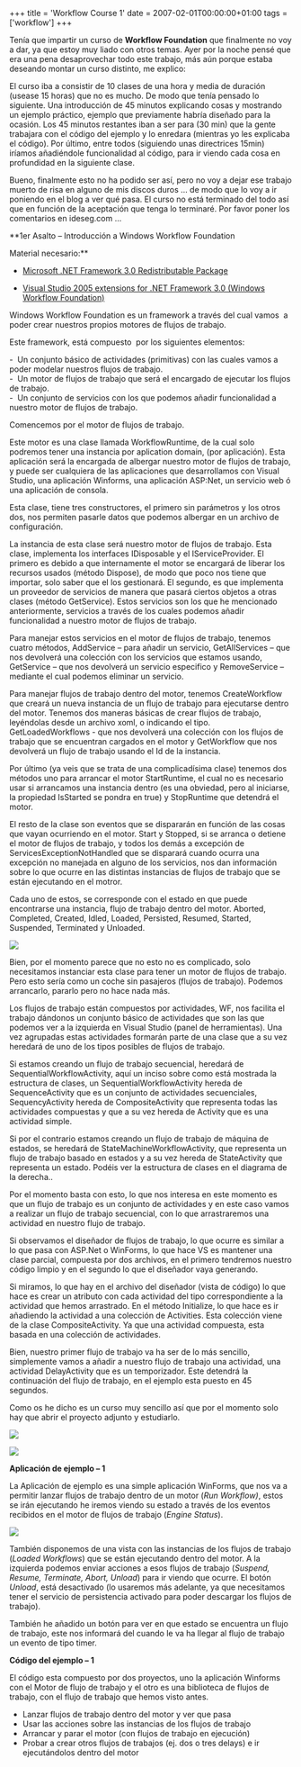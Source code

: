 +++
title = 'Workflow Course 1'
date = 2007-02-01T00:00:00+01:00
tags = ['workflow']
+++

Tenía que impartir un curso de **Workflow Foundation** que finalmente no voy a dar, ya que estoy muy liado con otros temas. Ayer por la noche pensé que era una pena desaprovechar todo este trabajo, más aún porque estaba deseando montar un curso distinto, me explico:


El curso iba a consistir de 10 clases de una hora y media de duración (usease 15 horas) que no es mucho. De modo que tenía pensado lo siguiente. Una introducción de 45 minutos explicando cosas y mostrando un ejemplo práctico, ejemplo que previamente habría diseñado para la ocasión. Los 45 minutos restantes iban a ser para (30 min) que la gente trabajara con el código del ejemplo y lo enredara (mientras yo les explicaba el código). Por último, entre todos (siguiendo unas directrices 15min) iríamos añadiéndole funcionalidad al código, para ir viendo cada cosa en profundidad en la siguiente clase.

Bueno, finalmente esto no ha podido ser así, pero no voy a dejar ese trabajo muerto de risa en alguno de mis discos duros … de modo que lo voy a ir poniendo en el blog a ver qué pasa. El curso no está terminado del todo así que en función de la aceptación que tenga lo terminaré. Por favor poner los comentarios en ideseg.com …

**1er Asalto – Introducción a Windows Workflow Foundation  
  
Material necesario:**
  
-   [Microsoft .NET Framework 3.0 Redistributable Package](https://web.archive.org/web/20130623100537/http://www.microsoft.com/downloads/details.aspx?familyid=10CC340B-F857-4A14-83F5-25634C3BF043&displaylang=en)  
    
-   [Visual Studio 2005 extensions for .NET Framework 3.0 (Windows Workflow Foundation)](https://web.archive.org/web/20130623100537/http://www.microsoft.com/downloads/details.aspx?familyid=5D61409E-1FA3-48CF-8023-E8F38E709BA6&displaylang=en)


Windows Workflow Foundation es un framework a través del cual vamos  a poder crear nuestros propios motores de flujos de trabajo.

Este framework, está compuesto  por los siguientes elementos:  
  
-  Un conjunto básico de actividades (primitivas) con las cuales vamos a poder modelar nuestros flujos de trabajo.  
-  Un motor de flujos de trabajo que será el encargado de ejecutar los flujos de trabajo.  
-  Un conjunto de servicios con los que podemos añadir funcionalidad a nuestro motor de flujos de trabajo.  


Comencemos por el motor de flujos de trabajo.

Este motor es una clase llamada WorkflowRuntime, de la cual solo podremos tener una instancia por aplication domain, (por aplicación). Esta aplicación será la encargada de albergar nuestro motor de flujos de trabajo, y puede ser cualquiera de las aplicaciones que desarrollamos con Visual Studio, una aplicación Winforms, una aplicación ASP:Net, un servicio web ó una aplicación de consola.

Esta clase, tiene tres constructores, el primero sin parámetros y los otros dos, nos permiten pasarle datos que podemos albergar en un archivo de configuración.

La instancia de esta clase será nuestro motor de flujos de trabajo. Esta clase, implementa los interfaces IDisposable y el IServiceProvider. El primero es debido a que internamente el motor se encargará de liberar los recursos usados (método Dispose), de modo que poco nos tiene que importar, solo saber que el los gestionará. El segundo, es que implementa un proveedor de servicios de manera que pasará ciertos objetos a otras clases (método GetService).
Estos servicios son los que he mencionado anteriormente, servicios a través de los cuales podemos añadir funcionalidad a nuestro motor de flujos de trabajo.

Para manejar estos servicios en el motor de flujos de trabajo, tenemos cuatro métodos, AddService – para añadir un servicio, GetAllServices – que nos devolverá una colección con los servicios que estamos usando, GetService – que nos devolverá un servicio especifico y RemoveService – mediante el cual podemos eliminar un servicio.

Para manejar flujos de trabajo dentro del motor, tenemos CreateWorkflow que creará un nueva instancia de un flujo de trabajo para ejecutarse dentro del motor. Tenemos dos maneras básicas de crear flujos de trabajo, leyéndolas desde un archivo xoml, o indicando el tipo. GetLoadedWorkflows - que nos devolverá una colección con los flujos de trabajo que se encuentran cargados en el motor y GetWorkflow que nos devolverá un flujo de trabajo usando el Id de la instancia.

Por  último (ya veis que se trata de una complicadísima clase) tenemos dos métodos uno para arrancar el motor StartRuntime, el cual no es necesario usar si arrancamos una instancia dentro (es una obviedad, pero al iniciarse, la propiedad IsStarted se pondra en true) y StopRuntime que detendrá el motor.

El resto de la clase son eventos que se dispararán en función de las cosas que vayan ocurriendo en el motor. Start y Stopped, si se arranca o detiene el motor de flujos de trabajo, y todos los demás a excepción de ServicesExceptionNotHandled que se disparará cuando ocurra una excepción no manejada en alguno de los servicios, nos dan información sobre lo que ocurre en las distintas instancias de flujos de trabajo que se están ejecutando en el motror.

Cada uno de estos, se corresponde con el estado en que puede encontrarse una instancia, flujo de trabajo dentro del motor. Aborted, Completed, Created, Idled, Loaded, Persisted, Resumed, Started, Suspended, Terminated y Unloaded.

![](/images/Sharepoint/wf_curso_1.gif)
  
Bien, por el momento parece que no esto no es complicado, solo necesitamos instanciar esta clase para tener un motor de flujos de trabajo. Pero esto sería como un coche sin pasajeros (flujos de trabajo). Podemos arrancarlo, pararlo pero no hace nada más.

Los flujos de trabajo están compuestos por actividades, WF, nos facilita el trabajo dándonos un conjunto básico de actividades que son las que podemos ver a la izquierda en Visual Studio (panel de herramientas). Una vez agrupadas estas actividades formarán parte de una clase que a su vez heredará de uno de los tipos posibles de flujos de trabajo.

Si estamos creando un flujo de trabajo secuencial, heredará de SequentialWorkflowActivity, aquí un inciso sobre como está mostrada la estructura de clases, un SequentialWorkflowActivity hereda de SequenceActivity que es un conjunto de actividades secuenciales, SequencyActivity hereda de CompositeActivity que representa todas las actividades compuestas y que a su vez hereda de Activity que es una actividad simple.


Si por el contrario estamos creando un flujo de trabajo de máquina de estados, se heredará de StateMachineWorkflowActivity, que representa un flujo de trabajo basado en estados y a su vez hereda de StateActivity que representa un estado. Podéis ver la estructura de clases en el diagrama de la derecha..


Por el momento basta con esto, lo que nos interesa en este momento es que un flujo de trabajo es un conjunto de actividades y en este caso vamos a realizar un flujo de trabajo secuencial, con lo que arrastraremos una actividad en nuestro flujo de trabajo.


Si observamos el diseñador de flujos de trabajo, lo que ocurre es similar a lo que pasa con ASP.Net o WinForms, lo que hace VS es mantener una clase parcial, compuesta por dos archivos, en el primero tendremos nuestro código limpio y en el segundo lo que el diseñador vaya generando.


Si miramos, lo que hay en el archivo del diseñador (vista de código) lo que hace es crear un atributo con cada actividad del tipo correspondiente a la actividad que hemos arrastrado. En el método Initialize, lo que hace es ir añadiendo la actividad a una colección de Activities. Esta colección viene de la clase CompositeActivity. Ya que una actividad compuesta, esta basada en una colección de actividades.


Bien, nuestro primer flujo de trabajo va ha ser de lo más sencillo, simplemente vamos a añadir a nuestro flujo de trabajo una actividad, una actividad DelayActivity que es un temporizador. Este detendrá la continuación del flujo de trabajo, en el ejemplo esta puesto en 45 segundos.

Como os he dicho es un curso muy sencillo así que por el momento solo hay que abrir el proyecto adjunto y estudiarlo.

![](/images/Sharepoint/wf_curso_2.gif)

![](/images/Sharepoint/wf_curso_3.gif)


 
**Aplicación de ejemplo – 1**
  

La Aplicación de ejemplo es una simple aplicación WinForms, que nos va a permitir lanzar flujos de trabajo dentro de un motor (_Run Workflow)_, estos se irán ejecutando he iremos viendo su estado a través de los eventos recibidos en el motor de flujos de trabajo (_Engine Status_).



![](/images/Sharepoint/wf_curso_4.gif)

  

También disponemos de una vista con las instancias de los flujos de trabajo (_Loaded Workflows_) que se están ejecutando dentro del motor. A la izquierda podemos enviar acciones a esos flujos de trabajo (_Suspend, Resume, Terminate, Abort, Unload_) para ir viendo que ocurre. El botón _Unload_, está desactivado (lo usaremos más adelante, ya que necesitamos tener el servicio de persistencia activado para poder descargar los flujos de trabajo).

También he añadido un botón para ver en que estado se encuentra un flujo de trabajo, este nos informará del cuando le va ha llegar al flujo de trabajo un evento de tipo timer.

**Código del ejemplo – 1** 

El código esta compuesto por dos proyectos, uno la aplicación Winforms con el Motor de flujo de trabajo y el otro es una biblioteca de flujos de trabajo, con el flujo de trabajo que hemos visto antes.

- Lanzar flujos de trabajo dentro del motor y ver que pasa  
- Usar las acciones sobre las instancias de los flujos de trabajo  
- Arrancar y parar el motor (con flujos de trabajo en ejecución)  
- Probar a crear otros flujos de trabajos (ej. dos o tres delays) e ir ejecutándolos dentro del motor